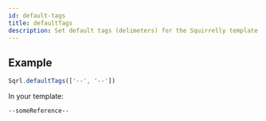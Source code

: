 ```yaml
---
id: default-tags
title: defaultTags
description: Set default tags (delimeters) for the Squirrelly template engine
---
```


## Example

```js
Sqrl.defaultTags(['--', '--'])
```

In your template:

```sqrl
--someReference--
```
